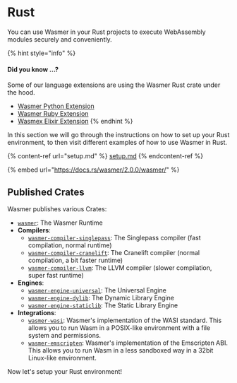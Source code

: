 # Rust

You can use Wasmer in your Rust projects to execute WebAssembly modules securely and conveniently.

{% hint style="info" %}
#### Did you know ...?

Some of our language extensions are using the Wasmer Rust crate under the hood.

* [Wasmer Python Extension](https://github.com/wasmerio/wasmer-python)
* [Wasmer Ruby Extension](https://github.com/wasmerio/wasmer-ruby)
* [Wasmex Elixir Extension](https://github.com/tessi/wasmex)
{% endhint %}

In this section we will go through the instructions on how to set up your Rust environment, to then visit different examples of how to use Wasmer in Rust.

{% content-ref url="setup.md" %}
[setup.md](setup.md)
{% endcontent-ref %}

{% embed url="https://docs.rs/wasmer/2.0.0/wasmer/" %}

## Published Crates

Wasmer publishes various Crates:

* [`wasmer`](https://crates.io/crates/wasmer/): The Wasmer Runtime
* **Compilers**:
  * [`wasmer-compiler-singlepass`](https://crates.io/crates/wasmer-compiler-singlepass): The Singlepass compiler (fast compilation, normal runtime)
  * [`wasmer-compiler-cranelift`](https://crates.io/crates/wasmer-compiler-cranelift): The Cranelift compiler (normal compilation, a bit faster runtime)
  * [`wasmer-compiler-llvm`](https://crates.io/crates/wasmer-compiler-llvm): The LLVM compiler (slower compilation, super fast runtime)
* **Engines**:
  * [`wasmer-engine-universal`](https://crates.io/crates/wasmer-engine-universal): The Universal Engine
  * [`wasmer-engine-dylib`](https://crates.io/crates/wasmer-engine-dylib): The Dynamic Library Engine
  * [`wasmer-engine-staticlib`](https://crates.io/crates/wasmer-engine-staticlib): The Static Library Engine
* **Integrations**:
  * [`wasmer-wasi`](https://crates.io/crates/wasmer-wasi): Wasmer's implementation of the WASI standard. This allows you to run Wasm in a POSIX-like environment with a file system and permissions.
  * [`wasmer-emscripten`](https://crates.io/crates/wasmer-emscripten): Wasmer's implementation of the Emscripten ABI. This allows you to run Wasm in a less sandboxed way in a 32bit Linux-like environment.

Now let's setup your Rust environment!
